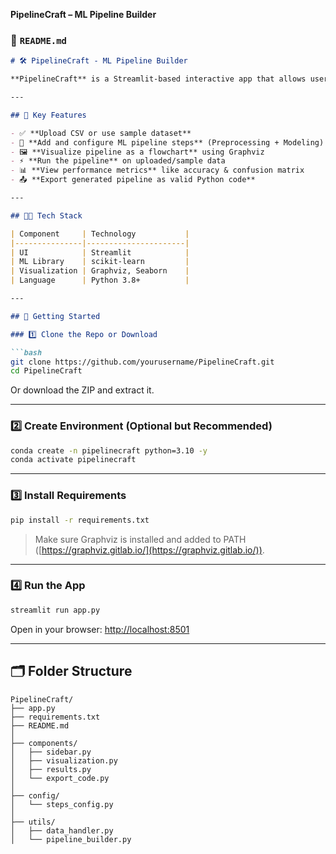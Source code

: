 **PipelineCraft – ML Pipeline Builder** 

### 📄 `README.md`

````markdown
# 🛠️ PipelineCraft - ML Pipeline Builder

**PipelineCraft** is a Streamlit-based interactive app that allows users to **visually build, run, and export machine learning pipelines** using `scikit-learn`. It's an educational tool designed for students, beginners, and educators to explore ML workflows without writing code.

---

## 🎯 Key Features

- ✅ **Upload CSV or use sample dataset**
- 🧩 **Add and configure ML pipeline steps** (Preprocessing + Modeling)
- 🖼️ **Visualize pipeline as a flowchart** using Graphviz
- ⚡ **Run the pipeline** on uploaded/sample data
- 📊 **View performance metrics** like accuracy & confusion matrix
- 📤 **Export generated pipeline as valid Python code**

---

## 👨‍💻 Tech Stack

| Component     | Technology           |
|---------------|----------------------|
| UI            | Streamlit            |
| ML Library    | scikit-learn         |
| Visualization | Graphviz, Seaborn    |
| Language      | Python 3.8+          |

---

## 🚀 Getting Started

### 1️⃣ Clone the Repo or Download

```bash
git clone https://github.com/yourusername/PipelineCraft.git
cd PipelineCraft
````

Or download the ZIP and extract it.

---

### 2️⃣ Create Environment (Optional but Recommended)

```bash
conda create -n pipelinecraft python=3.10 -y
conda activate pipelinecraft
```

---

### 3️⃣ Install Requirements

```bash
pip install -r requirements.txt
```

> Make sure Graphviz is installed and added to PATH ([https://graphviz.gitlab.io/](https://graphviz.gitlab.io/)).

---

### 4️⃣ Run the App

```bash
streamlit run app.py
```

Open in your browser: [http://localhost:8501](http://localhost:8501)

---

## 🗂️ Folder Structure

```
PipelineCraft/
├── app.py
├── requirements.txt
├── README.md
│
├── components/
│   ├── sidebar.py
│   ├── visualization.py
│   ├── results.py
│   └── export_code.py
│
├── config/
│   └── steps_config.py
│
├── utils/
│   ├── data_handler.py
│   └── pipeline_builder.py
```

